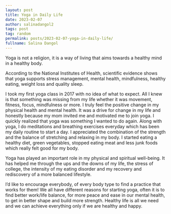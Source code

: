 ```yaml
---
layout: post
title: Yoga in Daily Life
date: 2023-02-07
author: salinadangol2
tags: post
tag: random
permalink: posts/2023-02-07-yoga-in-daily-life/
fullname: Salina Dangol
---
```



Yoga is not a religion, it is a way of living that aims towards a healthy mind
in a healthy body.

According to the National Institutes of Health, scientific evidence shows that
yoga supports stress management, mental health, mindfulness, healthy eating,
weight loss and quality sleep. 


I took my first yoga class in 2017 with no idea of what to expect. All I knew is
that something was missing from my life whether it was movement, fitness, focus,
mindfulness or more. I truly feel the positive change in my physical health and
mental health. It was a drive for change in my life and honestly because my mom
invited me and motivated me to join yoga. I quickly realized that yoga was
something I wanted to do again. Along with yoga, I do meditations and breathing
exercises everyday which has been my daily routine to start a day. I appreciated
the combination of the strength and the balance of stretching and relaxing in my
body. I started eating a healthy diet, green vegetables, stopped eating meat and
less junk foods which really felt good for my body.

Yoga has played an important role in my physical and spiritual well-being. It
has helped me through the ups and the downs of my life, the stress of college,
the intensity of my eating disorder and my recovery and rediscovery of a more
balanced lifestyle.

I’d like to encourage everybody, of every body type to find a practice that
works for them! We all have different reasons for starting yoga, often it is to
find better work/life balance, for more peace and ease in our mental health, to
get in better shape and build more strength. Healthy life is all we need and we
can achieve everything only if we are healthy and happy.



